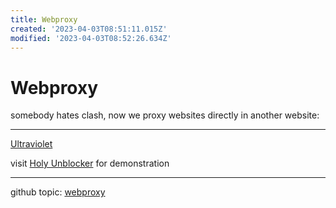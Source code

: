 ```yaml
---
title: Webproxy
created: '2023-04-03T08:51:11.015Z'
modified: '2023-04-03T08:52:26.634Z'
---
```


# Webproxy

somebody hates clash, now we proxy websites directly in another website:

----

[Ultraviolet](https://github.com/titaniumnetwork-dev/Ultraviolet)

visit [Holy Unblocker](https://github.com/holy-unblocker/website) for demonstration

----

github topic: [webproxy](https://github.com/topics/webproxy)

